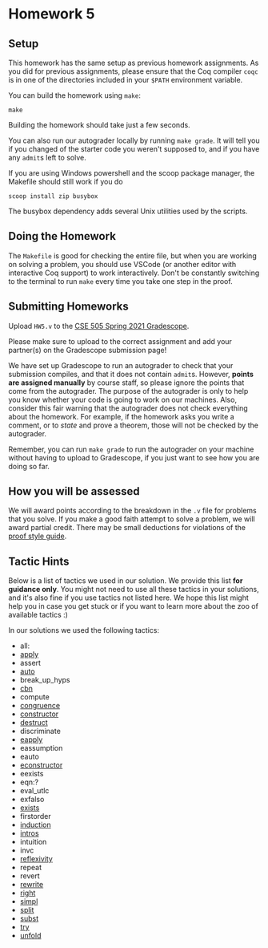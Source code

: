 # Homework 5

## Setup

This homework has the same setup as previous homework assignments. As you did
for previous assignments, please ensure that the Coq compiler `coqc` is in one
of the directories included in your `$PATH` environment variable.

You can build the homework using `make`:
```
make
```

Building the homework should take just a few seconds.

You can also run our autograder locally by running `make grade`. It will tell
you if you changed of the starter code you weren't supposed to, and if you have
any `admit`s left to solve.

If you are using Windows powershell and the scoop package manager, the Makefile
should still work if you do
```
scoop install zip busybox
```
The busybox dependency adds several Unix utilities used by the scripts.

## Doing the Homework

The `Makefile` is good for checking the entire file, but when you are working on
solving a problem, you should use VSCode (or another editor with interactive Coq
support) to work interactively. Don't be constantly switching to the terminal to
run `make` every time you take one step in the proof.


## Submitting Homeworks

Upload `HW5.v` to the
[CSE 505 Spring 2021 Gradescope](https://www.gradescope.com/courses/256901).

Please make sure to upload to the correct assignment and add your partner(s) on
the Gradescope submission page!

We have set up Gradescope to run an autograder to check that your submission
compiles, and that it does not contain `admit`s. However, **points are assigned
manually** by course staff, so please ignore the points that come from the
autograder. The purpose of the autograder is only to help you know whether your
code is going to work on our machines. Also, consider this fair warning that the
autograder does not check everything about the homework. For example, if the
homework asks you write a comment, or to *state* and prove a theorem, those will
not be checked by the autograder.

Remember, you can run `make grade` to run the autograder on your machine without
having to upload to Gradescope, if you just want to see how you are doing so
far.


## How you will be assessed

We will award points according to the breakdown in the `.v` file for problems
that you solve. If you make a good faith attempt to solve a problem, we will
award partial credit. There may be small deductions for violations of the [proof
style
guide](https://docs.google.com/document/d/1kRt6L8sjmi0LJgWQaBCT1je-wqSftyHpAH3KWAQLL5U/edit?usp=sharing).


## Tactic Hints

Below is a list of tactics we used in our solution. We provide this list **for
guidance only**. You might not need to use all these tactics in your solutions,
and it's also fine if you use tactics not listed here. We hope this list might
help you in case you get stuck or if you want to learn more about the zoo of
available tactics :)

In our solutions we used the following tactics:
  - all:
  - [apply](https://docs.google.com/document/d/1m9JxzgwORLVKaNayfdSvotwI1j4JGQ8YFUmbCbflk9M/edit#bookmark=id.6hj9bgx79d4q)
  - assert
  - [auto](https://docs.google.com/document/d/1m9JxzgwORLVKaNayfdSvotwI1j4JGQ8YFUmbCbflk9M/edit#bookmark=id.184wugz4h1iu)
  - break_up_hyps
  - [cbn](https://docs.google.com/document/d/1m9JxzgwORLVKaNayfdSvotwI1j4JGQ8YFUmbCbflk9M/edit#bookmark=kix.f4bi7fezrctj)
  - compute
  - [congruence](https://docs.google.com/document/d/1gsvW-iCWD7Ssr0hyDfIXa28Fk55nZMaayrg0Dg4JudE/edit#bookmark=id.l5al90wpis6d)
  - [constructor](https://docs.google.com/document/d/1m9JxzgwORLVKaNayfdSvotwI1j4JGQ8YFUmbCbflk9M/edit#bookmark=id.gh30zoah4yh9)
  - [destruct](https://docs.google.com/document/d/1m9JxzgwORLVKaNayfdSvotwI1j4JGQ8YFUmbCbflk9M/edit#bookmark=id.31h1z5e3u3wt)
  - discriminate
  - [eapply](https://docs.google.com/document/d/1m9JxzgwORLVKaNayfdSvotwI1j4JGQ8YFUmbCbflk9M/edit#bookmark=id.pbw0eekdis6x)
  - eassumption
  - eauto
  - [econstructor](https://docs.google.com/document/d/1m9JxzgwORLVKaNayfdSvotwI1j4JGQ8YFUmbCbflk9M/edit#bookmark=id.k0xvvq3sna6d)
  - eexists
  - eqn:?
  - eval_utlc
  - exfalso
  - [exists](https://docs.google.com/document/d/1gsvW-iCWD7Ssr0hyDfIXa28Fk55nZMaayrg0Dg4JudE/edit#bookmark=id.jouy8cipzyez)
  - firstorder
  - [induction](https://docs.google.com/document/d/1m9JxzgwORLVKaNayfdSvotwI1j4JGQ8YFUmbCbflk9M/edit#bookmark=id.vdd8yhofsq41)
  - [intros](https://docs.google.com/document/d/1m9JxzgwORLVKaNayfdSvotwI1j4JGQ8YFUmbCbflk9M/edit#bookmark=id.ctlk62idrwvx)
  - intuition
  - invc
  - [reflexivity](https://docs.google.com/document/d/1m9JxzgwORLVKaNayfdSvotwI1j4JGQ8YFUmbCbflk9M/edit#bookmark=id.w7wn2c8h0zwt)
  - repeat
  - revert
  - [rewrite](https://docs.google.com/document/d/1m9JxzgwORLVKaNayfdSvotwI1j4JGQ8YFUmbCbflk9M/edit#bookmark=id.hge0chk9zpao)
  - [right](https://docs.google.com/document/d/1m9JxzgwORLVKaNayfdSvotwI1j4JGQ8YFUmbCbflk9M/edit#bookmark=id.rb4oz7zetbh)
  - [simpl](https://docs.google.com/document/d/1m9JxzgwORLVKaNayfdSvotwI1j4JGQ8YFUmbCbflk9M/edit#bookmark=id.tglpvbqrvega)
  - [split](https://docs.google.com/document/d/1m9JxzgwORLVKaNayfdSvotwI1j4JGQ8YFUmbCbflk9M/edit#bookmark=id.lrn6242c5g3r)
  - [subst](https://docs.google.com/document/d/1m9JxzgwORLVKaNayfdSvotwI1j4JGQ8YFUmbCbflk9M/edit#bookmark=id.mnjvub17qvcr)
  - [try](https://docs.google.com/document/d/1gsvW-iCWD7Ssr0hyDfIXa28Fk55nZMaayrg0Dg4JudE/edit#bookmark=id.6wa9yuf1j810)
  - [unfold](https://docs.google.com/document/d/1m9JxzgwORLVKaNayfdSvotwI1j4JGQ8YFUmbCbflk9M/edit#bookmark=id.4ecb7nfs35ei)
